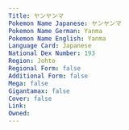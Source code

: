 ```yaml
---
﻿Title: ヤンヤンマ
Pokemon Name Japanese: ヤンヤンマ
Pokemon Name German: Yanma
Pokemon Name English: Yanma
Language Card: Japanese
National Dex Number: 193
Region: Johto
Regional Form: false
Additional Form: false
Mega: false
Gigantamax: false
Cover: false
Link: 
Owned: 
---
```

